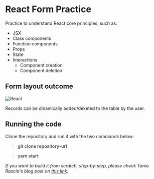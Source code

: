 # React Form Practice

Practice to understand React core principles, such as:

- JSX
- Class components
- Function components
- Props
- State
- Interactions
  - Component creation
  - Component deletion

## Form layout outcome

![React](../images/Simple-React-Form.png)

Records can be dinamically added/deketed to the table by the user.

## Running the code

Clone the repository and run it with the two commands below:

> **git clone repository-url**

> **yarn start**

_If you want to build it from scratch, step-by-step, please check Tania Rascia's blog post on [this link](https://www.taniarascia.com/getting-started-with-react/)._
